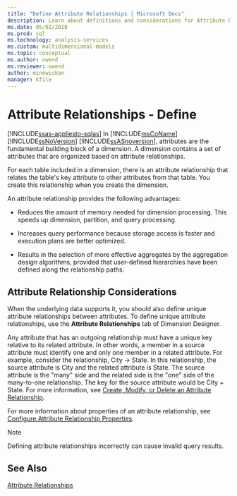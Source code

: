 ```yaml
---
title: "Define Attribute Relationships | Microsoft Docs"
description: Learn about definitions and considerations for Attribute Relationships between attributes in a dimension.
ms.date: 05/02/2018
ms.prod: sql
ms.technology: analysis-services
ms.custom: multidimensional-models
ms.topic: conceptual
ms.author: owend
ms.reviewer: owend
author: minewiskan
manager: kfile
---
```

# Attribute Relationships - Define
[!INCLUDE[ssas-appliesto-sqlas](../includes/ssas-appliesto-sqlas.md)]
  In [!INCLUDE[msCoName](../includes/msconame-md.md)] [!INCLUDE[ssNoVersion](../includes/ssnoversion-md.md)] [!INCLUDE[ssASnoversion](../includes/ssasnoversion-md.md)], attributes are the fundamental building block of a dimension. A dimension contains a set of attributes that are organized based on attribute relationships.  
  
 For each table included in a dimension, there is an attribute relationship that relates the table's key attribute to other attributes from that table. You create this relationship when you create the dimension.  
  
 An attribute relationship provides the following advantages:  
  
-   Reduces the amount of memory needed for dimension processing. This speeds up dimension, partition, and query processing.  
  
-   Increases query performance because storage access is faster and execution plans are better optimized.  
  
-   Results in the selection of more effective aggregates by the aggregation design algorithms, provided that user-defined hierarchies have been defined along the relationship paths.  
  
  
## Attribute Relationship Considerations  
 When the underlying data supports it, you should also define unique attribute relationships between attributes. To define unique attribute relationships, use the **Attribute Relationships** tab of Dimension Designer.  
  
 Any attribute that has an outgoing relationship must have a unique key relative to its related attribute. In other words, a member in a source attribute must identify one and only one member in a related attribute. For example, consider the relationship, City -> State. In this relationship, the source attribute is City and the related attribute is State. The source attribute is the "many" side and the related side is the "one" side of the many-to-one relationship. The key for the source attribute would be City + State. For more information, see [Create, Modify, or Delete an Attribute Relationship](../../analysis-services/multidimensional-models/attribute-relationships-create-modify-or-delete-relationship.md).  
  
 For more information about properties of an attribute relationship, see [Configure Attribute Relationship Properties](../../analysis-services/multidimensional-models/attribute-relationships-configure-attribute-properties.md).  
  
> [!NOTE]  
>  Defining attribute relationships incorrectly can cause invalid query results.  
  
## See Also  
 [Attribute Relationships](../../analysis-services/multidimensional-models-olap-logical-dimension-objects/attribute-relationships.md)  
  
  
